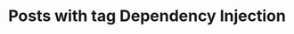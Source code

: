 ---
layout: tag
title: Posts with tag Dependency Injection
summary: posts with tag Dependency Injection
tag: di
permalink: /tags/di/
sitemap: false
---